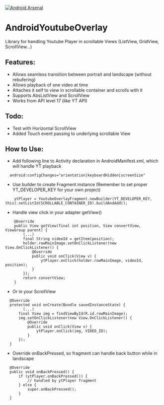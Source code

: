 [![Android Arsenal](https://img.shields.io/badge/Android%20Arsenal-AndroidYoutubeOverlay-brightgreen.svg?style=flat)](https://android-arsenal.com/details/1/1324)


AndroidYoutubeOverlay
=====================

Library for handling Youtube Player in scrollable Views (ListView, GridView, ScrollView...)

Features:
---------

* Allows seamless transition between portrait and landscape (without rebufering)
* Allows playback of one video at time
* Attaches it self to view in scrollable container and scrolls with it
* Supports AbsListView and ScrollView
* Works from API level 17 (like YT API)

Todo:
-----

* Test with Horizontal ScrollView
* Added Touch event passing to underlying scrollable View

How to Use:
-----------

- Add following line to Activity declaration in AndroidManifest.xml, which will handle YT playback
```
  android:configChanges="orientation|keyboardHidden|screenSize"
```

- Use builder to create Fragment instance (Remember to set proper YT_DEVELOPER_KEY for your own project)
```
    ytPlayer = YoutubeOverlayFragment.newBuilder(YT_DEVELOPER_KEY, this).setListId(SCROLLABLE_CONTAINER_ID).buildAndAdd();
```

- Handle view click in your adapter getView()
```
    @Override
    public View getView(final int position, View convertView, ViewGroup parent) {
        (...)
        final String videoId = getItem(position);
        holder.rowMainImage.setOnClickListener(new View.OnClickListener() {
            @Override
            public void onClick(View v) {
                ytPlayer.onClick(holder.rowMainImage, videoId, position);
            }
        });
        return convertView;
    }
```

- Or in your ScrollView
```
  @Override
  protected void onCreate(Bundle savedInstanceState) {
        (...)
      final View img = findViewById(R.id.rowMainImage);
      img.setOnClickListener(new View.OnClickListener() {
          @Override
          public void onClick(View v) {
              ytPlayer.onClick(img, VIDEO_ID);
          }
      });
  }
```

- Override onBackPressed, so fragment can handle back button while in landscape
```
  @Override
  public void onBackPressed() {
      if (ytPlayer.onBackPressed()) {
          // handled by ytPlayer fragment
      } else {
          super.onBackPressed();
      }
  }
```
